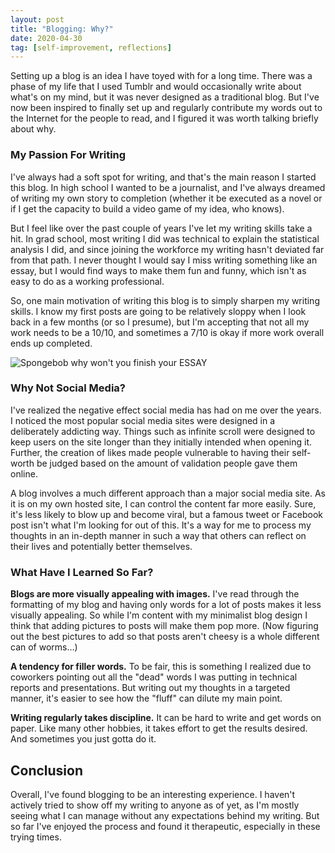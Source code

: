 ```yaml
---
layout: post
title: "Blogging: Why?"
date: 2020-04-30
tag: [self-improvement, reflections]
---
```


Setting up a blog is an idea I have toyed with for a long time. There was a phase of my life that I used Tumblr and would occasionally write about what's on my mind, but it was never designed as a traditional blog. But I've now been inspired to finally set up and regularly contribute my words out to the Internet for the people to read, and I figured it was worth talking briefly about why. 

### My Passion For Writing

I've always had a soft spot for writing, and that's the main reason I started this blog. In high school I wanted to be a journalist, and I've always dreamed of writing my own story to completion (whether it be executed as a novel or if I get the capacity to build a video game of my idea, who knows). 

But I feel like over the past couple of years I've let my writing skills take a hit. In grad school, most writing I did was technical to explain the statistical analysis I did, and since joining the workforce my writing hasn't deviated far from that path. I never thought I would say I miss writing something like an essay, but I would find ways to make them fun and funny, which isn't as easy to do as a working professional. 

So, one main motivation of writing this blog is to simply sharpen my writing skills. I know my first posts are going to be relatively sloppy when I look back in a few months (or so I presume), but I'm accepting that not all my work needs to be a 10/10, and sometimes a 7/10 is okay if more work overall ends up completed.

![Spongebob why won't you finish your ESSAY](https://i.pinimg.com/originals/50/5c/b9/505cb956d72f4496c46eb9c2821363e0.jpg)

### Why Not Social Media?

I've realized the negative effect social media has had on me over the years. I noticed the most popular social media sites were designed in a deliberately addicting way. Things such as infinite scroll were designed to keep users on the site longer than they initially intended when opening it. Further, the creation of likes made people vulnerable to having their self-worth be judged based on the amount of validation people gave them online. 

A blog involves a much different approach than a major social media site. As it is on my own hosted site, I can control the content far more easily. Sure, it's less likely to blow up and become viral, but a famous tweet or Facebook post isn't what I'm looking for out of this. It's a way for me to process my thoughts in an in-depth manner in such a way that others can reflect on their lives and potentially better themselves. 

### What Have I Learned So Far?

**Blogs are more visually appealing with images.** I've read through the formatting of my blog and having only words for a lot of posts makes it less visually appealing. So while I'm content with my minimalist blog design I think that adding pictures to posts will make them pop more. (Now figuring out the best pictures to add so that posts aren't cheesy is a whole different can of worms…) 

**A tendency for filler words.** To be fair, this is something I realized due to coworkers pointing out all the "dead" words I was putting in technical reports and presentations. But writing out my thoughts in a targeted manner, it's easier to see how the "fluff" can dilute my main point.

**Writing regularly takes discipline.** It can be hard to write and get words on paper. Like many other hobbies, it takes effort to get the results desired. And sometimes you just gotta do it. 

## Conclusion

Overall, I've found blogging to be an interesting experience. I haven't actively tried to show off my writing to anyone as of yet, as I'm mostly seeing what I can manage without any expectations behind my writing. But so far I've enjoyed the process and found it therapeutic, especially in these trying times. 
